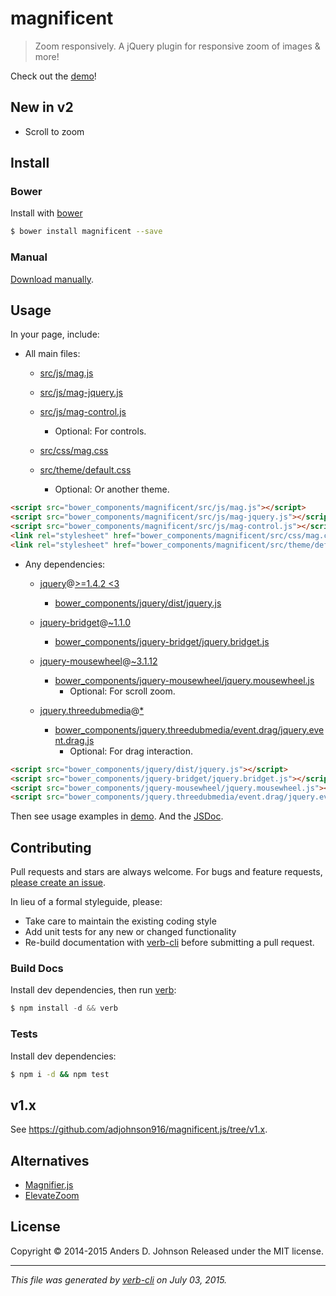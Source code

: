 # magnificent

> Zoom responsively. A jQuery plugin for responsive zoom of images & more!

Check out the [demo][mag-demo]!

## New in v2

* Scroll to zoom

## Install

### Bower

Install with [bower](http://bower.io/)

```sh
$ bower install magnificent --save
```

### Manual

[Download manually](https://github.com/adjohnson916/magnificent.js/releases).

## Usage

In your page, include:

* All main files:

  * [src/js/mag.js](src/js/mag.js)

  * [src/js/mag-jquery.js](src/js/mag-jquery.js)

  * [src/js/mag-control.js](src/js/mag-control.js)
    * Optional: For controls.
  * [src/css/mag.css](src/css/mag.css)

  * [src/theme/default.css](src/theme/default.css)
    * Optional: Or another theme.

```html
<script src="bower_components/magnificent/src/js/mag.js"></script>
<script src="bower_components/magnificent/src/js/mag-jquery.js"></script>
<script src="bower_components/magnificent/src/js/mag-control.js"></script>
<link rel="stylesheet" href="bower_components/magnificent/src/css/mag.css" />
<link rel="stylesheet" href="bower_components/magnificent/src/theme/default.css" />
```


* Any dependencies:

  * [jquery](https://github.com/jquery/jquery)@[>=1.4.2 <3](https://github.com/jquery/jquery/tree/2.1.4)
    * [bower_components/jquery/dist/jquery.js](https://raw.githubusercontent.com/jquery/jquery/2.1.4/dist/jquery.js)

  * [jquery-bridget](https://github.com/desandro/jquery-bridget)@[~1.1.0](https://github.com/desandro/jquery-bridget/tree/v1.1.0)
    * [bower_components/jquery-bridget/jquery.bridget.js](https://raw.githubusercontent.com/desandro/jquery-bridget/v1.1.0/jquery.bridget.js)

  * [jquery-mousewheel](https://github.com/jquery/jquery-mousewheel)@[~3.1.12](https://github.com/jquery/jquery-mousewheel/tree/3.1.12)
    * [bower_components/jquery-mousewheel/jquery.mousewheel.js](https://raw.githubusercontent.com/jquery/jquery-mousewheel/3.1.12/./jquery.mousewheel.js)
      * Optional: For scroll zoom.
  * [jquery.threedubmedia](https://github.com/threedubmedia/jquery.threedubmedia)@[*](https://github.com/threedubmedia/jquery.threedubmedia/tree/master)
    * [bower_components/jquery.threedubmedia/event.drag/jquery.event.drag.js](https://raw.githubusercontent.com/threedubmedia/jquery.threedubmedia/master/event.drag/jquery.event.drag.js)
      * Optional: For drag interaction.

```html
<script src="bower_components/jquery/dist/jquery.js"></script>
<script src="bower_components/jquery-bridget/jquery.bridget.js"></script>
<script src="bower_components/jquery-mousewheel/jquery.mousewheel.js"></script>
<script src="bower_components/jquery.threedubmedia/event.drag/jquery.event.drag.js"></script>
```


Then see usage examples in [demo][mag-demo]. And the [JSDoc][mag-jsdoc].

## Contributing

Pull requests and stars are always welcome. For bugs and feature requests, [please create an issue](https://github.com/adjohnson916/magnificent.js/issues/new).


In lieu of a formal styleguide, please:
 - Take care to maintain the existing coding style
 - Add unit tests for any new or changed functionality
 - Re-build documentation with [verb-cli](https://github.com/assemble/verb-cli) before submitting a pull request.


### Build Docs

Install dev dependencies, then run [verb]:

```js
$ npm install -d && verb
```

[verb]: https://github.com/verbose/verb

### Tests

Install dev dependencies:

```sh
$ npm i -d && npm test
```

## v1.x

See https://github.com/adjohnson916/magnificent.js/tree/v1.x.

## Alternatives

* [Magnifier.js]
* [ElevateZoom]

## License
Copyright © 2014-2015 Anders D. Johnson
Released under the MIT license.


***

_This file was generated by [verb-cli](https://github.com/assemble/verb-cli) on July 03, 2015._

[mag-demo]: http://andrz.me/magnificent.js/examples/demo/
[mag-jsdoc]: http://andrz.me/magnificent.js/doc/
[bower]: http://bower.io/ 
[Magnifier.js]: http://mark-rolich.github.io/Magnifier.js/
[ElevateZoom]: http://www.elevateweb.co.uk/image-zoom
